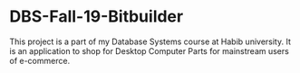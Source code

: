 # DBS-Fall-19-Bitbuilder
This project is a part of my Database Systems course at Habib university. It is an application to shop for Desktop Computer Parts for mainstream users of e-commerce.
